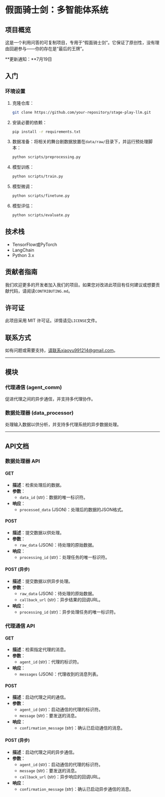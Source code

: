 
# 假面骑士剑：多智能体系统

## 项目概览

这是一个利用问答的可复制项目，专用于“假面骑士剑”。它保证了原创性，没有理由回避参与——你的存在是“最后的王牌”。

**更新通知：**7月19日

## 入门

### 环境设置

1. 克隆仓库：
   ```bash
   git clone https://github.com/your-repository/stage-play-llm.git
   ```
2. 安装必要的依赖：
   ```bash
   pip install -r requirements.txt
   ```
3. 数据准备：将相关的舞台剧数据放置在`data/raw/`目录下，并运行预处理脚本：
   ```bash
   python scripts/preprocessing.py
   ```
4. 模型训练：
   ```bash
   python scripts/train.py
   ```
5. 模型微调：
   ```bash
   python scripts/finetune.py
   ```
6. 模型评估：
   ```bash
   python scripts/evaluate.py
   ```

## 技术栈

- TensorFlow或PyTorch
- LangChain
- Python 3.x

## 贡献者指南

我们欢迎更多的开发者加入我们的项目。如果您对改进此项目有任何建议或想要贡献代码，请阅读`CONTRIBUTING.md`。

## 许可证

此项目采用 MIT 许可证。详情请见`LICENSE`文件。

## 联系方式

如有问题或需要支持，请联系xiaoyu991214@gmail.com。

---

## 模块

### 代理通信 (agent_comm)

促进代理之间的异步通信，并支持多代理协作。

### 数据处理器 (data_processor)

处理输入数据以供分析，并支持多代理系统的异步数据处理。

---

## API文档

### 数据处理器 API

#### GET
- **描述**：检索处理后的数据。
- **参数**：
  - `data_id` (str)：数据的唯一标识符。
- **响应**：
  - `processed_data` (JSON)：处理后的数据的JSON格式。

#### POST
- **描述**：提交数据以供处理。
- **参数**：
  - `raw_data` (JSON)：待处理的原始数据。
- **响应**：
  - `processing_id` (str)：处理任务的唯一标识符。

#### POST (异步)
- **描述**：提交数据以供异步处理。
- **参数**：
  - `raw_data` (JSON)：待处理的原始数据。
  - `callback_url` (str)：异步结果的回调URL。
- **响应**：
  - `processing_id` (str)：异步处理任务的唯一标识符。

### 代理通信 API

#### GET
- **描述**：检索指定代理的消息。
- **参数**：
  - `agent_id` (str)：代理的标识符。
- **响应**：
  - `messages` (JSON)：代理收到的消息列表。

#### POST
- **描述**：启动代理之间的通信。
- **参数**：
  - `agent_id` (str)：启动通信的代理的标识符。
  - `message` (str)：要发送的消息。
- **响应**：
  - `confirmation_message` (str)：确认已启动通信的消息。

#### POST (异步)
- **描述**：启动代理之间的异步通信。
- **参数**：
  - `agent_id` (str)：启动通信的代理的标识符。
  - `message` (str)：要发送的消息。
  - `callback_url` (str)：异步响应的回调URL。
- **响应**：
  - `confirmation_message` (str)：确认已启动异步通信的消息。
